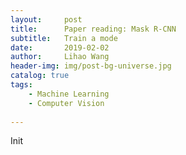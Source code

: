 ```yaml
---
layout:     post
title:      Paper reading: Mask R-CNN
subtitle:   Train a mode
date:       2019-02-02
author:     Lihao Wang
header-img: img/post-bg-universe.jpg
catalog: true
tags:
    - Machine Learning
    - Computer Vision
    
---
```


Init
